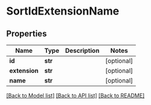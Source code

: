 # SortIdExtensionName

## Properties
Name | Type | Description | Notes
------------ | ------------- | ------------- | -------------
**id** | **str** |  | [optional] 
**extension** | **str** |  | [optional] 
**name** | **str** |  | [optional] 

[[Back to Model list]](../README.md#documentation-for-models) [[Back to API list]](../README.md#documentation-for-api-endpoints) [[Back to README]](../README.md)


